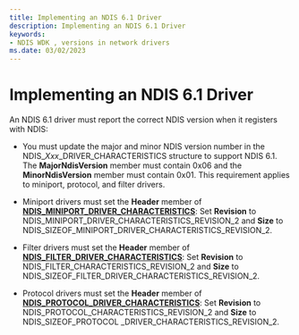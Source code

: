 ```yaml
---
title: Implementing an NDIS 6.1 Driver
description: Implementing an NDIS 6.1 Driver
keywords:
- NDIS WDK , versions in network drivers
ms.date: 03/02/2023
---
```


# Implementing an NDIS 6.1 Driver





An NDIS 6.1 driver must report the correct NDIS version when it registers with NDIS:

* You must update the major and minor NDIS version number in the NDIS\_*Xxx*\_DRIVER\_CHARACTERISTICS structure to support NDIS 6.1. The **MajorNdisVersion** member must contain 0x06 and the **MinorNdisVersion** member must contain 0x01. This requirement applies to miniport, protocol, and filter drivers.

* Miniport drivers must set the **Header** member of [**NDIS_MINIPORT_DRIVER_CHARACTERISTICS**](/windows-hardware/drivers/ddi/ndis/ns-ndis-_ndis_miniport_driver_characteristics): Set **Revision** to NDIS_MINIPORT_DRIVER_CHARACTERISTICS_REVISION_2 and **Size** to NDIS_SIZEOF_MINIPORT_DRIVER_CHARACTERISTICS_REVISION_2. 

* Filter drivers must set the **Header** member of [**NDIS_FILTER_DRIVER_CHARACTERISTICS**](/windows-hardware/drivers/ddi/ndis/ns-ndis-_ndis_filter_driver_characteristics): Set **Revision** to NDIS_FILTER_CHARACTERISTICS_REVISION_2 and **Size** to NDIS_SIZEOF_FILTER_DRIVER_CHARACTERISTICS_REVISION_2. 

* Protocol drivers must set the **Header** member of [**NDIS_PROTOCOL_DRIVER_CHARACTERISTICS**](/windows-hardware/drivers/ddi/ndis/ns-ndis-_ndis_protocol_driver_characteristics): Set **Revision** to NDIS_PROTOCOL_CHARACTERISTICS_REVISION_2 and **Size** to NDIS_SIZEOF_PROTOCOL _DRIVER_CHARACTERISTICS_REVISION_2.

 

 





